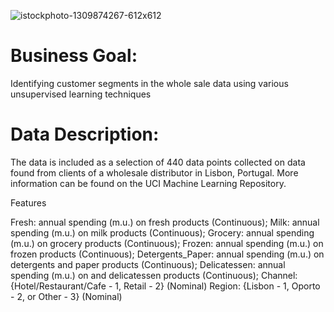 
![istockphoto-1309874267-612x612](https://github.com/Chinghsiaochen/Wholesale-Customer-Segmentation/assets/104823654/aeeccb37-529b-4dda-b28c-7aa11cc02c0d)

# Business Goal: 
Identifying customer segments in the whole sale data using various unsupervised learning techniques

# Data Description:

The data is included as a selection of 440 data points collected on data found from clients of a wholesale distributor in Lisbon, Portugal. More information can be found on the UCI Machine Learning Repository.

Features

Fresh: annual spending (m.u.) on fresh products (Continuous);
Milk: annual spending (m.u.) on milk products (Continuous);
Grocery: annual spending (m.u.) on grocery products (Continuous);
Frozen: annual spending (m.u.) on frozen products (Continuous);
Detergents_Paper: annual spending (m.u.) on detergents and paper products (Continuous);
Delicatessen: annual spending (m.u.) on and delicatessen products (Continuous);
Channel: {Hotel/Restaurant/Cafe - 1, Retail - 2} (Nominal)
Region: {Lisbon - 1, Oporto - 2, or Other - 3} (Nominal)
